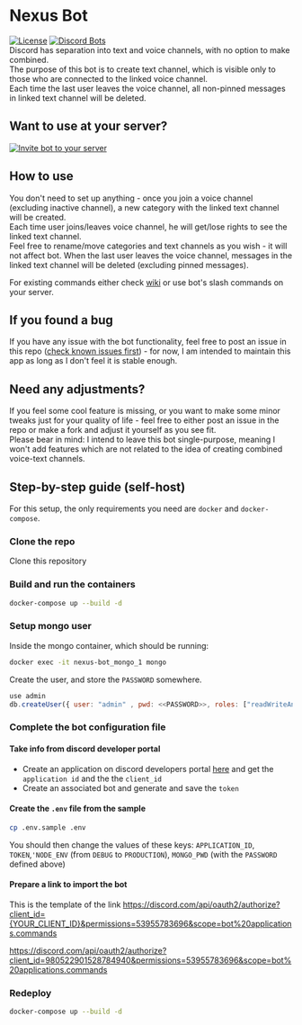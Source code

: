 # Nexus Bot
[![License](http://img.shields.io/:license-mit-blue.svg)](http://doge.mit-license.org)  [![Discord Bots](https://top.gg/api/widget/status/709876107213537351.svg?noavatar=true)](https://top.gg/bot/709876107213537351)  
Discord has separation into text and voice channels, with no option to make combined.  
The purpose of this bot is to create text channel, which is visible only to those who are connected to the linked voice channel.  
Each time the last user leaves the voice channel, all non-pinned messages in linked text channel will be deleted. 

## Want to use at your server?
[![Invite bot to your server](https://i.imgur.com/MgQZMpT.jpg)](https://discord.com/api/oauth2/authorize?client_id=709876107213537351&permissions=53955783696&scope=bot%20applications.commands)

## How to use
You don't need to set up anything - once you join a voice channel (excluding inactive channel), a new category with the linked text channel will be created.  
Each time user joins/leaves voice channel, he will get/lose rights to see the linked text channel.  
Feel free to rename/move categories and text channels as you wish - it will not affect bot.
When the last user leaves the voice channel, messages in the linked text channel will be deleted (excluding pinned messages).

For existing commands either check [wiki](https://github.com/andretkachenko/nexus-bot/wiki/Existing-commands) or use bot's slash commands on your server.

## If you found a bug
If you have any issue with the bot functionality, feel free to post an issue in this repo ([check known issues first](https://github.com/andretkachenko/nexus-bot/wiki/Known-issues)) - for now, I am intended to maintain this app as long as I don't feel it is stable enough.

## Need any adjustments?
If you feel some cool feature is missing, or you want to make some minor tweaks just for your quality of life - feel free to either post an issue in the repo or make a fork and adjust it yourself as you see fit.  
Please bear in mind: I intend to leave this bot single-purpose, meaning I won't add features which are not related to the idea of creating combined voice-text channels.

## Step-by-step guide (self-host)
For this setup, the only requirements you need are `docker` and `docker-compose`.
### Clone the repo
Clone this repository

### Build and run the containers
```bash
docker-compose up --build -d
```

### Setup mongo user
Inside the mongo container, which should be running:
```bash
docker exec -it nexus-bot_mongo_1 mongo
```
Create the user, and store the `PASSWORD` somewhere.
```javascript
use admin
db.createUser({ user: "admin" , pwd: <<PASSWORD>>, roles: ["readWriteAnyDatabase"]})
```

### Complete the bot configuration file
#### Take info from discord developer portal
- Create an application on discord developers portal [here](https://discord.com/developers/applications) and get the `application id` and the the `client_id`
- Create an associated bot and generate and save the `token`
#### Create the `.env` file from the sample
```bash
cp .env.sample .env
```
You should then change the values of these keys: `APPLICATION_ID`, `TOKEN`,`'NODE_ENV` (from `DEBUG` to `PRODUCTION`), `MONGO_PWD` (with the `PASSWORD` defined above)
#### Prepare a link to import the bot
This is the template of the link
https://discord.com/api/oauth2/authorize?client_id={YOUR_CLIENT_ID}&permissions=53955783696&scope=bot%20applications.commands

https://discord.com/api/oauth2/authorize?client_id=980522901528784940&permissions=53955783696&scope=bot%20applications.commands
### Redeploy
```bash
docker-compose up --build -d
```
